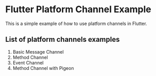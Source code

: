 # Flutter Platform Channel Example

This is a simple example of how to use platform channels in Flutter.

## List of platform channels examples
1. Basic Message Channel
2. Method Channel
3. Event Channel
4. Method Channel with Pigeon

